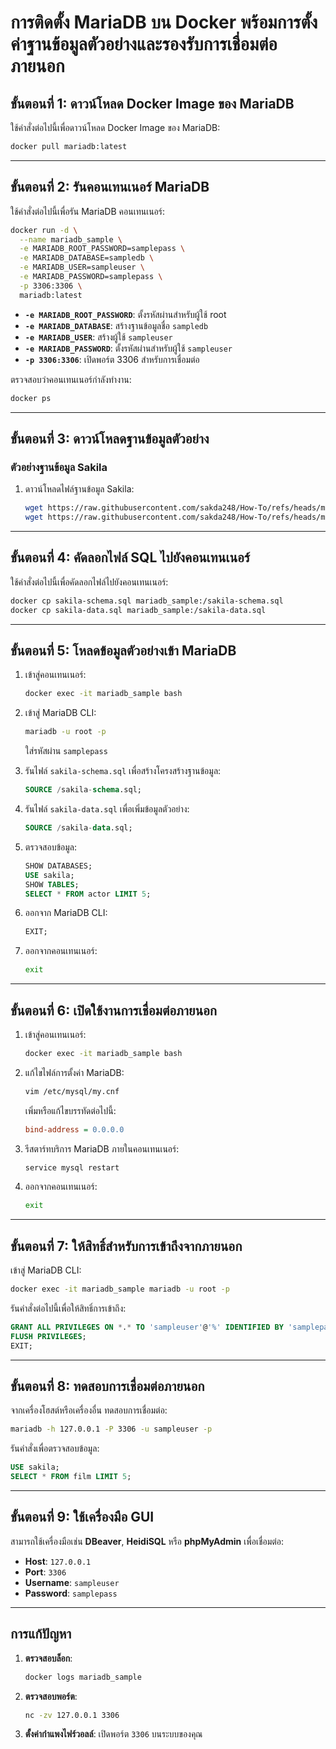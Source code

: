 # การติดตั้ง MariaDB บน Docker พร้อมการตั้งค่าฐานข้อมูลตัวอย่างและรองรับการเชื่อมต่อภายนอก

## ขั้นตอนที่ 1: ดาวน์โหลด Docker Image ของ MariaDB
ใช้คำสั่งต่อไปนี้เพื่อดาวน์โหลด Docker Image ของ MariaDB:
```bash
docker pull mariadb:latest
```

---

## ขั้นตอนที่ 2: รันคอนเทนเนอร์ MariaDB
ใช้คำสั่งต่อไปนี้เพื่อรัน MariaDB คอนเทนเนอร์:
```bash
docker run -d \
  --name mariadb_sample \
  -e MARIADB_ROOT_PASSWORD=samplepass \
  -e MARIADB_DATABASE=sampledb \
  -e MARIADB_USER=sampleuser \
  -e MARIADB_PASSWORD=samplepass \
  -p 3306:3306 \
  mariadb:latest
```
- **`-e MARIADB_ROOT_PASSWORD`**: ตั้งรหัสผ่านสำหรับผู้ใช้ root
- **`-e MARIADB_DATABASE`**: สร้างฐานข้อมูลชื่อ `sampledb`
- **`-e MARIADB_USER`**: สร้างผู้ใช้ `sampleuser`
- **`-e MARIADB_PASSWORD`**: ตั้งรหัสผ่านสำหรับผู้ใช้ `sampleuser`
- **`-p 3306:3306`**: เปิดพอร์ต 3306 สำหรับการเชื่อมต่อ

ตรวจสอบว่าคอนเทนเนอร์กำลังทำงาน:
```bash
docker ps
```

---

## ขั้นตอนที่ 3: ดาวน์โหลดฐานข้อมูลตัวอย่าง
### ตัวอย่างฐานข้อมูล Sakila
1. ดาวน์โหลดไฟล์ฐานข้อมูล Sakila:
   ```bash
   wget https://raw.githubusercontent.com/sakda248/How-To/refs/heads/main/sakila-schema.sql
   wget https://raw.githubusercontent.com/sakda248/How-To/refs/heads/main/sakila-data.sql
   ```

---

## ขั้นตอนที่ 4: คัดลอกไฟล์ SQL ไปยังคอนเทนเนอร์
ใช้คำสั่งต่อไปนี้เพื่อคัดลอกไฟล์ไปยังคอนเทนเนอร์:
```bash
docker cp sakila-schema.sql mariadb_sample:/sakila-schema.sql
docker cp sakila-data.sql mariadb_sample:/sakila-data.sql
```

---

## ขั้นตอนที่ 5: โหลดข้อมูลตัวอย่างเข้า MariaDB
1. เข้าสู่คอนเทนเนอร์:
   ```bash
   docker exec -it mariadb_sample bash
   ```

2. เข้าสู่ MariaDB CLI:
   ```bash
   mariadb -u root -p
   ```
   ใส่รหัสผ่าน `samplepass`

3. รันไฟล์ `sakila-schema.sql` เพื่อสร้างโครงสร้างฐานข้อมูล:
   ```sql
   SOURCE /sakila-schema.sql;
   ```

4. รันไฟล์ `sakila-data.sql` เพื่อเพิ่มข้อมูลตัวอย่าง:
   ```sql
   SOURCE /sakila-data.sql;
   ```

5. ตรวจสอบข้อมูล:
   ```sql
   SHOW DATABASES;
   USE sakila;
   SHOW TABLES;
   SELECT * FROM actor LIMIT 5;
   ```

6. ออกจาก MariaDB CLI:
   ```sql
   EXIT;
   ```

7. ออกจากคอนเทนเนอร์:
   ```bash
   exit
   ```

---

## ขั้นตอนที่ 6: เปิดใช้งานการเชื่อมต่อภายนอก
1. เข้าสู่คอนเทนเนอร์:
   ```bash
   docker exec -it mariadb_sample bash
   ```

2. แก้ไขไฟล์การตั้งค่า MariaDB:
   ```bash
   vim /etc/mysql/my.cnf
   ```
   เพิ่มหรือแก้ไขบรรทัดต่อไปนี้:
   ```ini
   bind-address = 0.0.0.0
   ```

3. รีสตาร์ทบริการ MariaDB ภายในคอนเทนเนอร์:
   ```bash
   service mysql restart
   ```

4. ออกจากคอนเทนเนอร์:
   ```bash
   exit
   ```

---

## ขั้นตอนที่ 7: ให้สิทธิ์สำหรับการเข้าถึงจากภายนอก
เข้าสู่ MariaDB CLI:
```bash
docker exec -it mariadb_sample mariadb -u root -p
```

รันคำสั่งต่อไปนี้เพื่อให้สิทธิ์การเข้าถึง:
```sql
GRANT ALL PRIVILEGES ON *.* TO 'sampleuser'@'%' IDENTIFIED BY 'samplepass';
FLUSH PRIVILEGES;
EXIT;
```

---

## ขั้นตอนที่ 8: ทดสอบการเชื่อมต่อภายนอก
จากเครื่องโฮสต์หรือเครื่องอื่น ทดสอบการเชื่อมต่อ:
```bash
mariadb -h 127.0.0.1 -P 3306 -u sampleuser -p
```

รันคำสั่งเพื่อตรวจสอบข้อมูล:
```sql
USE sakila;
SELECT * FROM film LIMIT 5;
```

---

## ขั้นตอนที่ 9: ใช้เครื่องมือ GUI
สามารถใช้เครื่องมือเช่น **DBeaver**, **HeidiSQL** หรือ **phpMyAdmin** เพื่อเชื่อมต่อ:
- **Host**: `127.0.0.1`
- **Port**: `3306`
- **Username**: `sampleuser`
- **Password**: `samplepass`

---

## การแก้ปัญหา
1. **ตรวจสอบล็อก**:
   ```bash
   docker logs mariadb_sample
   ```

2. **ตรวจสอบพอร์ต**:
   ```bash
   nc -zv 127.0.0.1 3306
   ```

3. **ตั้งค่ากำแพงไฟร์วอลล์**:
   เปิดพอร์ต `3306` บนระบบของคุณ

